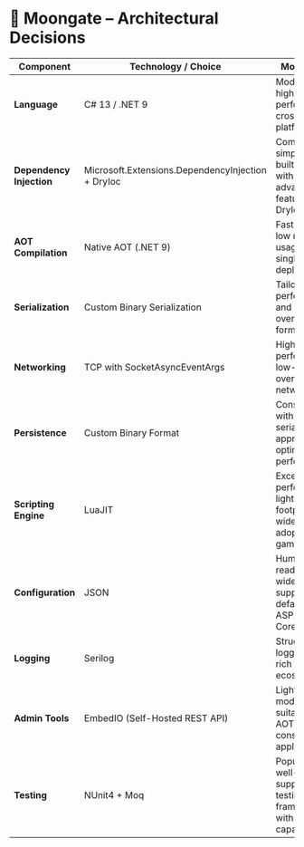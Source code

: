 # 🧱 Moongate – Architectural Decisions

| Component                | Technology / Choice                               | Motivation                                                               |
|--------------------------|---------------------------------------------------|--------------------------------------------------------------------------|
| **Language**             | C# 13 / .NET 9                                    | Modern, high-performance, cross-platform                                 |
| **Dependency Injection** | Microsoft.Extensions.DependencyInjection + DryIoc | Combines simplicity of built-in DI with advanced features of DryIoc      |
| **AOT Compilation**      | Native AOT (.NET 9)                               | Fast startup, low memory usage, single-file deployment                   |
| **Serialization**        | Custom Binary Serialization                       | Tailored for performance and control over data format                    |
| **Networking**           | TCP with SocketAsyncEventArgs                     | High-performance, low-overhead networking                                |
| **Persistence**          | Custom Binary Format                              | Consistent with serialization approach, optimized for performance        |
| **Scripting Engine**     | LuaJIT                                            | Exceptional performance, lightweight footprint, widely adopted in gaming |
| **Configuration**        | JSON                                              | Human-readable, widely supported, default in ASP.NET Core                |
| **Logging**              | Serilog                                           | Structured logging with rich ecosystem                                   |
| **Admin Tools**          | EmbedIO (Self-Hosted REST API)                    | Lightweight, modular, suitable for AOT and console applications          |
| **Testing**              | NUnit4 + Moq                                      | Popular, well-supported testing framework with mocking capabilities      |
